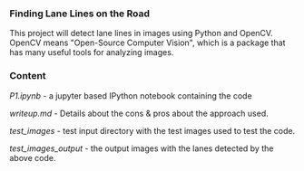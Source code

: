 ### **Finding Lane Lines on the Road** 

This project will detect lane lines in images using Python and OpenCV. OpenCV means "Open-Source Computer Vision", which is a package that has many useful tools for analyzing images.

### Content

*P1.ipynb* - a jupyter based IPython notebook containing the code

*writeup.md* - Details about the cons & pros about the approach used.

*test_images* - test input directory with the test images used to test the code.

*test_images_output* - the output images with the lanes detected by the above code.


